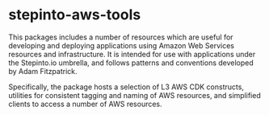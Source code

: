 # stepinto-aws-tools

This packages includes a number of resources which are useful for developing and deploying
applications using Amazon Web Services resources and infrastructure.  It is intended for use
with applications under the Stepinto.io umbrella, and follows patterns and conventions developed
by Adam Fitzpatrick.

Specifically, the package hosts a selection of L3 AWS CDK constructs, utilities for consistent
tagging and naming of AWS resources, and simplified clients to access a number of AWS resources.
